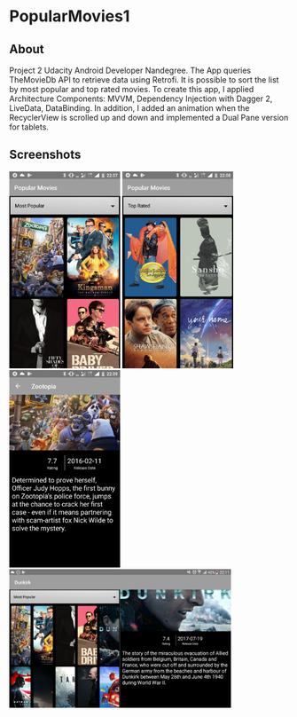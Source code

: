 # PopularMovies1

## About 
Project 2 Udacity Android Developer Nandegree. The App queries TheMovieDb API to retrieve data using Retrofi. It is possible to sort the list by most popular and top rated movies.
To create this app, I applied Architecture Components: MVVM, Dependency Injection with Dagger 2, LiveData, DataBinding.
In addition, I added an animation when the RecyclerView is scrolled up and down and implemented a Dual Pane version for tablets.

## Screenshots
<img src="./Screenshots/movies1popularport.png" alt="Drawing" width="200px"/> <img src="./Screenshots/movies1topratedport.png" alt="Drawing" width="200px"/> <img src="./Screenshots/detailsport.png" alt="Drawing" width="200px"/> <img src="./Screenshots/movies1tablet.png" alt="Drawing" width="400px"/>

